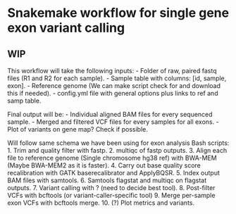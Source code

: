 # **Snakemake workflow for single gene exon variant calling**
## WIP
This workflow will take the following inputs:
    - Folder of raw, paired fastq files (R1 and R2 for each sample).
    - Sample table with columns: [id, sample, exon].
    - Reference genome (We can make script check for and download this if needed).
    - config.yml file with general options plus links to ref and samp table.

Final output will be:
    - Individual aligned BAM files for every sequenced sample.
    - Merged and filtered VCF files for every samples for all exons.
    - Plot of variants on gene map? Check if possible.

Will follow same schema we have been using for exon analysis Bash scripts:
    1. Trim and quality filter with fastp.
    2. multiqc of fastp outputs.
    3. Align each file to reference genome (Single chromosome hg38 ref) with BWA-MEM (Maybe BWA-MEM2 as it is faster).
    4. Carry out base quality score recalibration with GATK baserecalibrator and ApplyBQSR.
    5. Index output BAM files with samtools.
    6. Samtools flagstat and multiqc on flagstat outputs.
    7. Variant calling with ? (need to decide best tool).
    8. Post-filter VCFs with bcftools (or variant-caller-specific tool)
    9. Merge per-sample exon VCFs with bcftools merge.
    10. (?) Plot metrics and variants.


